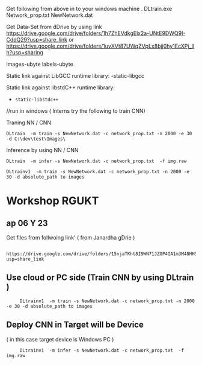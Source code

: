 



 Get following from  above in to your windows machine .
    DLtrain.exe
    Network_prop.txt
    NewNetwork.dat

Get  Data-Set from dDrive  by using link
  https://drive.google.com/drive/folders/1h7ZhEVdkgElx2a-UNtE9DWQ9I-CddQ29?usp=share_link 
  or
  https://drive.google.com/drive/folders/1uvXVt87UWqZVpLx8bjj0hy1EcXPj_llh?usp=sharing 


  images-ubyte 
  labels-ubyte
  
 Static link against LibGCC runtime library:
    -static-libgcc
    
  Static link against libstdC++ runtime library:
-     static-libstdc++

//run in windows  ( Interns try the following to train CNN) 

Traning NN / CNN

    DLtrain  -m train -s NewNetwork.dat -c network_prop.txt -n 2000 -e 30 -d C:\dev\test\Images\
    
Inference by using  NN / CNN   

    DLtrain  -m infer -s NewNetwork.dat -c network_prop.txt  -f img.raw
    
    DLtrainv1  -m train -s NewNetwork.dat -c network_prop.txt -n 2000 -e 30 -d absolute_path to images 


# Workshop RGUKT 

## ap 06 Y 23

  Get  files from follwoing link' ( from Janardha gDrie ) 
  
          https://drive.google.com/drive/folders/15njaTKht8I9WN71JZOP4IA1m3M48HH5-?usp=share_link

##  Use  cloud or  PC side (Train CNN  by using DLtrain  ) 

         DLtrainv1  -m train -s NewNetwork.dat -c network_prop.txt -n 2000 -e 30 -d absolute_path to images 

##   Deploy CNN in Target will be Device  

( in this case target device is  Windows PC )

         DLtrainv1  -m infer -s NewNetwork.dat -c network_prop.txt  -f img.raw





